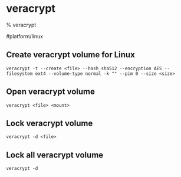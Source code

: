 # veracrypt

% veracrypt

#platform/linux

## Create veracrypt volume for Linux
```
veracrypt -t --create <file> --hash sha512 --encryption AES --filesystem ext4 --volume-type normal -k "" --pim 0 --size <size>
```

## Open veracrypt volume
```
veracrypt <file> <mount>
```

## Lock veracrypt volume
```
veracrypt -d <file>
```


## Lock all veracrypt volume
```
veracrypt -d
```
